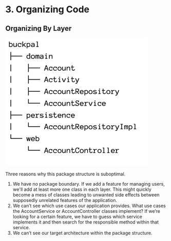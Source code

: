 # 3. Organizing Code

## Organizing By Layer

![by layer](./images/001_by_layer.png)  

Three reasons why this package structure is suboptimal.

1. We have no package boundary. If we add a feature for managing users, we'll add at least more one class in each layer. This might quickly become a mess of classes leading to unwanted side effects between supposedly unrelated features of the application.
2. We can’t see which use cases our application provides. What use cases the AccountService or AccountController classes implement? If we’re looking for a certain feature, we have to guess which service implements it and then search for the responsible method within that service.
3. We can’t see our target architecture within the package structure.  
